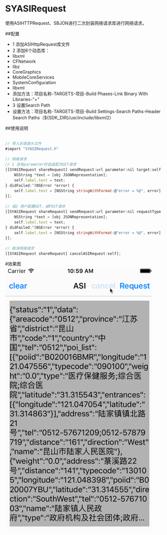 # SYASIRequest
使用ASIHTTPRequest、SBJON进行二次封装网络请求库进行网络请求。

##配置
 * 1 添加ASIHttpRequest库文件
 * 2 添加6个动态库：
  * libxml
  * CFNetwork
  * libz
  * CoreGraphics
  * MobileCoreServices
  * SystemConfiguration
  * libxml
  * 添加方法：项目名称-TARGETS-项目-Build Phases-Link Binary With Libraries-"+"
 * 3 设置Search Path
  * 设置方法：项目名称-TARGETS-项目-Build Settings-Search Paths-Header Search Paths（${SDK_DIR}/usr/include/libxml2）

##使用说明

~~~ javascript

// 导入封装类头文件
#import "SYASIRequest.h"

// 网络请求
// 1 没有parameter时自适配为GET请求
[[SYASIRequest shareRequest] sendRequest:url parameter:nil target:self didFinished:^(id obj) {
    NSString *text = [obj JSONRepresentation];
    self.label.text = text;
} didFailed:^(NSError *error) {
    self.label.text = [NSString stringWithFormat:@"error = %@", error];
}];

// 或2 用户配置GET，或POST请求
[[SYASIRequest shareRequest] sendRequest:url parameter:nil requestType:ASIRequestGET target:self didFinished:^(id obj) {
    NSString *text = [obj JSONRepresentation];
    self.label.text = text;
} didFailed:^(NSError *error) {
    self.label.text = [NSString stringWithFormat:@"error = %@", error];
}];

// 取消网络请求
[[SYASIRequest shareRequest] cancelASIRequest:self];

~~~

#效果图
![asirequest.gif](./asirequest.gif)

